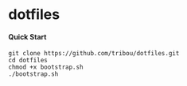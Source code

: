 # dotfiles

#### Quick Start

```
git clone https://github.com/tribou/dotfiles.git
cd dotfiles
chmod +x bootstrap.sh
./bootstrap.sh
```

